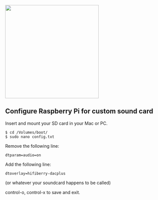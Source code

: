 <a href="https://www.hifiberry.com"><img src="https://www.hifiberry.com/wp-content/themes/hifiberry/assets/images/hifiberry_logo.svg" width="300px"></a>

## Configure Raspberry Pi for custom sound card

Insert and mount your SD card in your Mac or PC.

```
$ cd /Volumes/boot/
$ sudo nano config.txt
```

Remove the following line:

```
dtparam=audio=on
```

Add the following line:

```
dtoverlay=hifiberry-dacplus
```

(or whatever your soundcard happens to be called)

control-o, control-x to save and exit.
